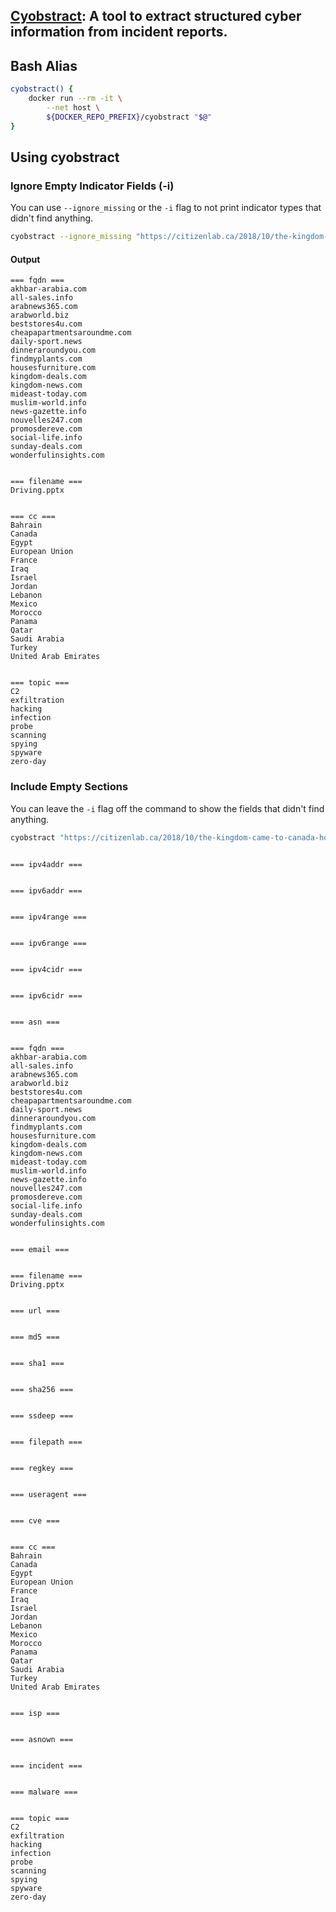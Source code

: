 
## [Cyobstract](https://github.com/cmu-sei/cyobstract): A tool to extract structured cyber information from incident reports.


## Bash Alias


```bash
cyobstract() {
    docker run --rm -it \
        --net host \
        ${DOCKER_REPO_PREFIX}/cyobstract "$@"
}
```

## Using cyobstract

### Ignore Empty Indicator Fields (-i)

You can use `--ignore_missing` or the `-i` flag to not print indicator types that didn't find anything.
```bash
cyobstract --ignore_missing "https://citizenlab.ca/2018/10/the-kingdom-came-to-canada-how-saudi-linked-digital-espionage-reached-canadian-soil/"
```

#### Output

```
=== fqdn ===
akhbar-arabia.com
all-sales.info
arabnews365.com
arabworld.biz
beststores4u.com
cheapapartmentsaroundme.com
daily-sport.news
dinneraroundyou.com
findmyplants.com
housesfurniture.com
kingdom-deals.com
kingdom-news.com
mideast-today.com
muslim-world.info
news-gazette.info
nouvelles247.com
promosdereve.com
social-life.info
sunday-deals.com
wonderfulinsights.com


=== filename ===
Driving.pptx


=== cc ===
Bahrain
Canada
Egypt
European Union
France
Iraq
Israel
Jordan
Lebanon
Mexico
Morocco
Panama
Qatar
Saudi Arabia
Turkey
United Arab Emirates


=== topic ===
C2
exfiltration
hacking
infection
probe
scanning
spying
spyware
zero-day
```

### Include Empty Sections
You can leave the `-i` flag off the command to show the fields that didn't find anything.

```bash
cyobstract "https://citizenlab.ca/2018/10/the-kingdom-came-to-canada-how-saudi-linked-digital-espionage-reached-canadian-soil/"
```

```

=== ipv4addr ===


=== ipv6addr ===


=== ipv4range ===


=== ipv6range ===


=== ipv4cidr ===


=== ipv6cidr ===


=== asn ===


=== fqdn ===
akhbar-arabia.com
all-sales.info
arabnews365.com
arabworld.biz
beststores4u.com
cheapapartmentsaroundme.com
daily-sport.news
dinneraroundyou.com
findmyplants.com
housesfurniture.com
kingdom-deals.com
kingdom-news.com
mideast-today.com
muslim-world.info
news-gazette.info
nouvelles247.com
promosdereve.com
social-life.info
sunday-deals.com
wonderfulinsights.com


=== email ===


=== filename ===
Driving.pptx


=== url ===


=== md5 ===


=== sha1 ===


=== sha256 ===


=== ssdeep ===


=== filepath ===


=== regkey ===


=== useragent ===


=== cve ===


=== cc ===
Bahrain
Canada
Egypt
European Union
France
Iraq
Israel
Jordan
Lebanon
Mexico
Morocco
Panama
Qatar
Saudi Arabia
Turkey
United Arab Emirates


=== isp ===


=== asnown ===


=== incident ===


=== malware ===


=== topic ===
C2
exfiltration
hacking
infection
probe
scanning
spying
spyware
zero-day
```
